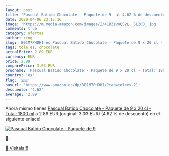 ```yaml
---
layout: post
title: 'Pascual Batido Chocolate - Paquete de 9  al 4.62 % de descuento'
date: 2020-04-06 23:15:16
image: 'https://m.media-amazon.com/images/I/41DZzvoQSyL._SL200_.jpg'
comments: true
category: ofertas
author: ring
slug: 'B01M7PHDHI-es Pascual Batido Chocolate - Paquete de 9 x 20 cl - Total:...'
tags: tole.es, chocolate
actualPrice: 2.89 EUR
currency: EUR
price: 2.89
comparePrice: 3.03 EUR
prodname: 'Pascual Batido Chocolate - Paquete de 9 x 20 cl - Total: 1800 ml'
country: 'es'
flag: '🇪🇸'
buyurl: 'https://www.amazon.es/dp/B01M7PHDHI/?tag=tolees-21'
descuento: '4.62'
average: '2.89'
---
```


Ahora mismo tienes [Pascual Batido Chocolate - Paquete de 9 x 20 cl - Total: 1800 ml](https://www.amazon.es/dp/B01M7PHDHI/?tag=tolees-21) a 2.89 EUR (original: 3.03 EUR) (4.62 %  de descuento) en el siguiente enlace!

[![Pascual Batido Chocolate - Paquete de 9 ](https://m.media-amazon.com/images/I/41DZzvoQSyL._SL200_.jpg)](https://www.amazon.es/dp/B01M7PHDHI/?tag=tolees-21)

🔎:


[🛒 Visítala!!!](https://www.amazon.es/dp/B01M7PHDHI/?tag=tolees-21)

